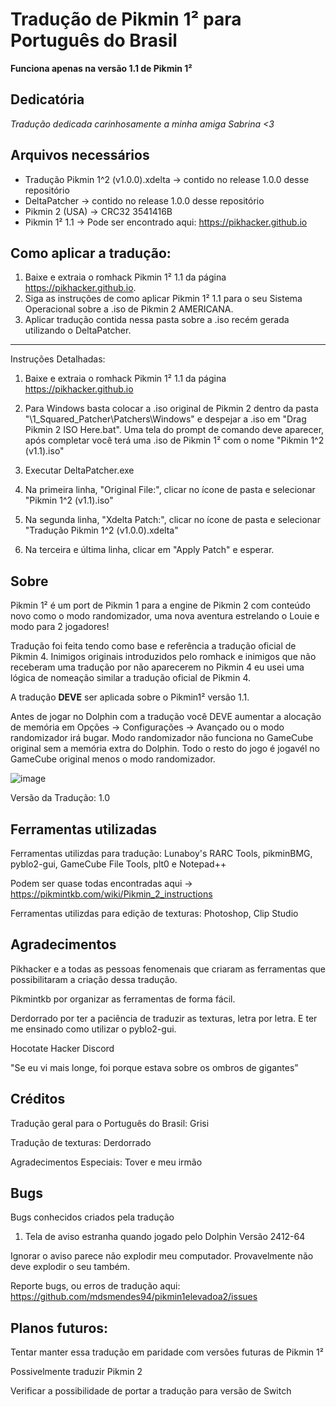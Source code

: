 # Tradução de Pikmin 1² para Português do Brasil
**Funciona apenas na versão 1.1 de Pikmin 1²**

Dedicatória
-----
*Tradução dedicada carinhosamente a minha amiga Sabrina <3*

Arquivos necessários
-----
- Tradução Pikmin 1^2  (v1.0.0).xdelta -> contido no release 1.0.0 desse repositório
- DeltaPatcher -> contido no release 1.0.0 desse repositório
- Pikmin 2 (USA) -> CRC32 3541416B
- Pikmin 1² 1.1 -> Pode ser encontrado aqui: https://pikhacker.github.io

Como aplicar a tradução:
-----
1. Baixe e extraia o romhack Pikmin 1² 1.1 da página https://pikhacker.github.io.
2. Siga as instruções de como aplicar Pikmin 1² 1.1 para o seu Sistema Operacional sobre a .iso de Pikmin 2 AMERICANA.
3. Aplicar tradução contida nessa pasta sobre a .iso recém gerada utilizando o DeltaPatcher.
-----
Instruções Detalhadas:

1. Baixe e extraia o romhack Pikmin 1² 1.1 da página https://pikhacker.github.io

2. Para Windows basta colocar a .iso original de Pikmin 2 dentro da pasta "\1_Squared_Patcher\Patchers\Windows" e despejar a .iso em "Drag Pikmin 2 ISO Here.bat". Uma tela do prompt de comando deve aparecer, após completar você terá uma .iso de Pikmin 1² com o nome "Pikmin 1^2 (v1.1).iso"
																																	 
3. Executar DeltaPatcher.exe

4. Na primeira linha, "Original File:", clicar no ícone de pasta  e selecionar "Pikmin 1^2 (v1.1).iso"

5. Na segunda linha, "Xdelta Patch:", clicar no ícone de pasta e selecionar "Tradução Pikmin 1^2  (v1.0.0).xdelta"

6. Na terceira e última linha, clicar em "Apply Patch" e esperar.

Sobre
-----

Pikmin 1² é um port de Pikmin 1 para a engine de Pikmin 2 com conteúdo novo como o modo randomizador, uma nova aventura estrelando o Louie e modo para 2 jogadores!

Tradução foi feita tendo como base e referência a tradução oficial de Pikmin 4. Inimigos originais introduzidos pelo romhack e inimigos que não receberam uma tradução por não aparecerem no Pikmin 4 eu usei uma lógica de nomeação similar a tradução oficial de Pikmin 4.

																					 
																														 
																												 
A tradução **DEVE** ser aplicada sobre o Pikmin1² versão 1.1.
																												   

Antes de jogar no Dolphin com a tradução você DEVE aumentar a alocação de memória em Opções -> Configurações -> Avançado ou o modo randomizador irá bugar. Modo randomizador não funciona no GameCube original sem a memória extra do Dolphin. Todo o resto do jogo é jogavél no GameCube original menos o modo randomizador.
																																									  

![image](https://github.com/user-attachments/assets/bf9fa099-a547-43f9-be19-1bb31baf1790)



Versão da Tradução: 1.0

Ferramentas utilizadas
-----

Ferramentas utilizdas para tradução: Lunaboy's RARC Tools, pikminBMG, pyblo2-gui, GameCube File Tools, plt0 e Notepad++

Podem ser quase todas encontradas aqui -> https://pikmintkb.com/wiki/Pikmin_2_instructions

Ferramentas utilizdas para edição de texturas: Photoshop, Clip Studio

Agradecimentos
-----
Pikhacker e a todas as pessoas fenomenais que criaram as ferramentas que possibilitaram a criação dessa tradução.

Pikmintkb por organizar as ferramentas de forma fácil.

Derdorrado por ter a paciência de traduzir as texturas, letra por letra. E ter me ensinado como utilizar o pyblo2-gui.

Hocotate Hacker Discord

"Se eu vi mais longe, foi porque estava sobre os ombros de gigantes”

Créditos
-----
Tradução geral para o Português do Brasil: Grisi

Tradução de texturas: Derdorrado

Agradecimentos Especiais: Tover e meu irmão


Bugs
-----

Bugs conhecidos criados pela tradução

1. Tela de aviso estranha quando jogado pelo Dolphin Versão 2412-64

Ignorar o aviso parece não explodir meu computador. Provavelmente não deve explodir o seu também.

										  
Reporte bugs, ou erros de tradução aqui:
https://github.com/mdsmendes94/pikmin1elevadoa2/issues									  

Planos futuros:
-----
Tentar manter essa tradução em paridade com versões futuras de Pikmin 1²

Possivelmente traduzir Pikmin 2

Verificar a possibilidade de portar a tradução para versão de Switch
